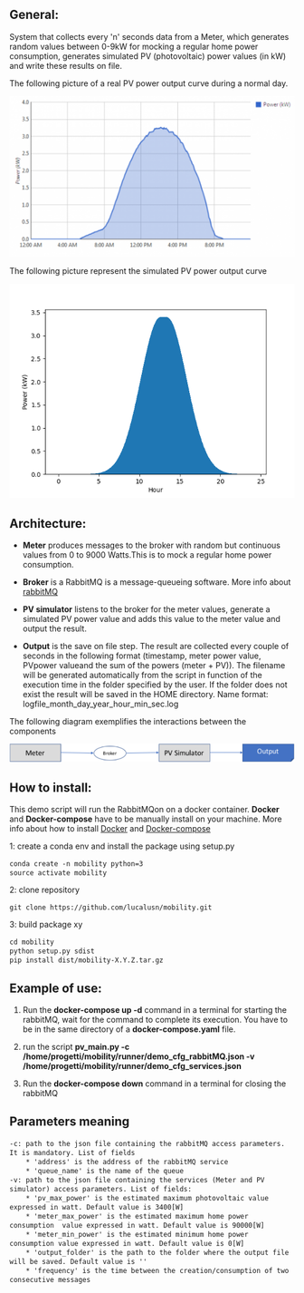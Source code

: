 ## General:
System that collects every 'n' seconds data from a Meter, which generates random values between 0-9kW for mocking a regular home power consumption, generates simulated PV (photovoltaic) power values (in kW) and write these results on file.

The following picture of a real PV power output curve during a normal day.

![Image of real_data](https://github.com/lucalusn/mobility/blob/main/images/real_curve.png)
 
The following picture represent the simulated PV power output curve

![Image of simulated_data](https://github.com/lucalusn/mobility/blob/main/images/simulated_data_PV.png)


## Architecture:

* **Meter** produces messages to the broker with random but continuous values from 0 to 9000 Watts.This is to mock a regular home power consumption.

* **Broker** is a RabbitMQ is a message-queueing software. More info about [rabbitMQ](https://www.rabbitmq.com/)

* **PV simulator** listens to the broker for the meter values, generate a simulated PV power value and adds this value to the meter value and output the result.

* **Output** is the save on file step. The result are collected every couple of seconds in the following format (timestamp, meter power value, PVpower valueand the sum of the powers (meter + PV)). 
The filename will be generated automatically from the script in function of the execution time in the folder specified by the user. If the folder does not exist the result will be saved in the HOME directory. Name format: logfile_month_day_year_hour_min_sec.log

The following diagram exemplifies the interactions between the components

![Image of system architecture](https://github.com/lucalusn/mobility/blob/main/images/architecture.png)

## How to install:
This demo script will run the RabbitMQon on a docker container. **Docker** and **Docker-compose** have to be manually install on your machine. 
More info about how to install [Docker](https://docs.docker.com/engine/install/ubuntu/) and [Docker-compose](https://docs.docker.com/compose/install/)

1: create a conda env and install the package using setup.py

    conda create -n mobility python=3
    source activate mobility

2: clone repository

    git clone https://github.com/lucalusn/mobility.git

3: build package xy

    cd mobility
    python setup.py sdist
    pip install dist/mobility-X.Y.Z.tar.gz    

## Example of use:

1. Run the **docker-compose up -d** command in a terminal for starting the rabbitMQ, wait for the command to complete its execution. You have to be in the same directory of a **docker-compose.yaml** file.

2. run  the script **pv_main.py -c /home/progetti/mobility/runner/demo_cfg_rabbitMQ.json -v /home/progetti/mobility/runner/demo_cfg_services.json** 

3. Run the **docker-compose down** command in a terminal for closing the rabbitMQ
    
## Parameters meaning
    -c: path to the json file containing the rabbitMQ access parameters. It is mandatory. List of fields
        * 'address' is the address of the rabbitMQ service
        * 'queue_name' is the name of the queue
    -v: path to the json file containing the services (Meter and PV simulator) access parameters. List of fields:
        * 'pv_max_power' is the estimated maximum photovoltaic value expressed in watt. Default value is 3400[W]
        * 'meter_max_power' is the estimated maximum home power consumption  value expressed in watt. Default value is 90000[W]
        * 'meter_min_power' is the estimated minimum home power consumption value expressed in watt. Default value is 0[W]
        * 'output_folder' is the path to the folder where the output file will be saved. Default value is ''
        * 'frequency' is the time between the creation/consumption of two consecutive messages
